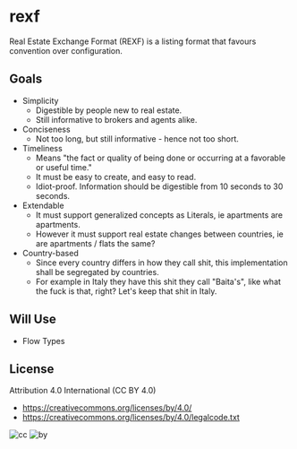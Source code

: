 # rexf
Real Estate Exchange Format (REXF) is a listing format that favours convention over configuration.

## Goals
* Simplicity
  * Digestible by people new to real estate.
  * Still informative to brokers and agents alike.
* Conciseness
  * Not too long, but still informative - hence not too short.
* Timeliness
  * Means "the fact or quality of being done or occurring at a favorable or useful time."
  * It must be easy to create, and easy to read.
  * Idiot-proof. Information should be digestible from 10 seconds to 30 seconds. 
* Extendable
  * It must support generalized concepts as Literals, ie apartments are apartments.
  * However it must support real estate changes between countries, ie are apartments / flats the same?
* Country-based
  * Since every country differs in how they call shit, this implementation shall be segregated by countries.
  * For example in Italy they have this shit they call "Baita's", like what the fuck is that, right? Let's keep that shit in Italy.

## Will Use
* Flow Types

## License

Attribution 4.0 International (CC BY 4.0)

* https://creativecommons.org/licenses/by/4.0/
* https://creativecommons.org/licenses/by/4.0/legalcode.txt

![cc](https://creativecommons.org/images/deed/cc_blue_x2.png) ![by](https://creativecommons.org/images/deed/attribution_icon_blue_x2.png)
